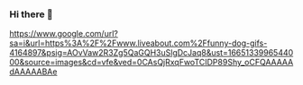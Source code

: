 ### Hi there 👋

<!--
**sameer0013/sameer0013** is a ✨ _special_ ✨ repository because its `README.md` (this file) appears on your GitHub profile.

Here are some ideas to get you started:

- 🔭 I’m currently working on ...
- 🌱 I’m currently learning ...
- 👯 I’m looking to collaborate on ...
- 🤔 I’m looking for help with ...
- 💬 Ask me about ...
- 📫 How to reach me: ...
- 😄 Pronouns: ...
- ⚡ Fun fact: ...
-->
https://www.google.com/url?sa=i&url=https%3A%2F%2Fwww.liveabout.com%2Ffunny-dog-gifs-4164897&psig=AOvVaw2R3Zg5QaGQH3uSlgDcJaq8&ust=1665133996544000&source=images&cd=vfe&ved=0CAsQjRxqFwoTCIDP89Shy_oCFQAAAAAdAAAAABAe
